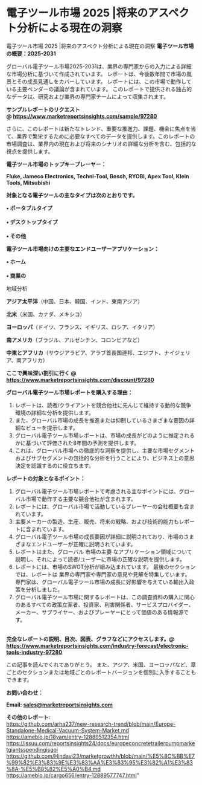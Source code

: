 # 電子ツール市場 2025 |将来のアスペクト分析による現在の洞察
電子ツール市場 2025 |将来のアスペクト分析による現在の洞察
<strong><b>電子ツール市場の概要：2025-2031</b></strong>

グローバル電子ツール市場2025-2031は、業界の専門家からの入力による詳細な市場分析に基づいて作成されています。 レポートは、今後数年間で市場の風景とその成長見通しをカバーしています。 レポートには、この市場で動作している主要ベンダーの議論が含まれています。 このレポートで提供される独占的なデータは、研究および業界の専門家チームによって収集されます。

<strong>サンプルレポートのリクエスト @ <a href=https://www.marketreportsinsights.com/sample/97280>https://www.marketreportsinsights.com/sample/97280</a></strong>

さらに、このレポートは新たなトレンド、重要な推進力、課題、機会に焦点を当て、業界で繁栄するために必要なすべてのデータを提供します。このレポートの市場調査は、業界内の現在および将来のシナリオの詳細な分析を含む、包括的な視点を提供します。

<strong>電子ツール市場のトップキープレーヤー：</strong>

<strong>Fluke, Jameco Electronics, Techni-Tool, Bosch, RYOBI, Apex Tool, Klein Tools, Mitsubishi</strong>

<strong><b>対象となる電子ツールの主なタイプは次のとおりです。</b></strong>

<strong>• ポータブルタイプ<br><br>• デスクトップタイプ<br><br>• その他</strong>

<strong><b>電子ツール市場向けの主要なエンドユーザーアプリケーション：</b></strong>

<strong>• ホーム<br><br>• 商業の</strong>

 地域分析

<strong><b>アジア太平洋</b></strong>（中国、日本、韓国、インド、東南アジア）

<strong><b>北米</b></strong>（米国、カナダ、メキシコ）

<strong><b>ヨーロッパ</b></strong>（ドイツ、フランス、イギリス、ロシア、イタリア）

<strong><b>南アメリカ</b></strong>（ブラジル、アルゼンチン、コロンビアなど）

<strong><b>中東とアフリカ</b></strong>（サウジアラビア、アラブ首長国連邦、エジプト、ナイジェリア、南アフリカ）

<strong>ここで興味深い割引に行く @ <a href=https://www.marketreportsinsights.com/discount/97280>https://www.marketreportsinsights.com/discount/97280</a></strong>

<strong><b>グローバル電子ツール市場レポートを購入する理由：</b></strong>
<ol>
  <li>レポートは、読者/クライアントを競合他社に先んじて維持する動的な競争環境の詳細な分析を提供します。</li>
  <li>また、グローバル市場の成長を推進または抑制しているさまざまな要因の詳細なビューを提示します。</li>
  <li>グローバル電子ツール市場レポートは、市場の成長がどのように推定されるかに基づいて評価された8年間の予測を提供します。</li>
  <li>これは、グローバル市場への徹底的な洞察を提供し、主要な市場セグメントおよびサブセグメントの包括的な分析を行うことにより、ビジネス上の意思決定を認識するのに役立ちます。</li>
</ol>
<strong><b>レポートの対象となるポイント：</b></strong>
<ol>
  <li>グローバル電子ツール市場レポートで考慮される主なポイントには、グローバル市場で動作する主要な競合他社が含まれます。</li>
  <li>レポートには、グローバル市場で活動しているプレーヤーの会社概要も含まれています。</li>
  <li>主要メーカーの製造、生産、販売、将来の戦略、および技術的能力もレポートに含まれています。</li>
  <li>グローバル電子ツール市場の成長要因が詳細に説明されており、市場のさまざまなエンドユーザーが正確に説明されています。</li>
  <li>レポートはまた、グローバル 市場の主要 なアプリケーション領域について説明し、それによって読者/ユーザーに市場の正確な説明を提供します。</li>
  <li>レポートには、市場のSWOT分析が組み込まれています。 最後のセクションでは、レポートは 業界の専門家や専門家の意見や見解を特集しています。 専門家は、グローバル電子ツール市場の成長に好影響を与えている輸出入政策を分析しました。</li>
  <li>グローバル電子ツール市場に関するレポートは、この調査資料の購入に関心のあるすべての政策立案者、投資家、利害関係者、サービスプロバイダー、メーカー、サプライヤー、およびプレーヤーにとって価値のある情報源です。</li>
</ol><br>
<strong>完全なレポートの説明、目次、図表、グラフなどにアクセスします。@ <a href=https://www.marketreportsinsights.com/industry-forecast/electronic-tools-industry-97280>https://www.marketreportsinsights.com/industry-forecast/electronic-tools-industry-97280</a></strong>

この記事を読んでくれてありがとう。 また、アジア、米国、ヨーロッパなど、章ごとのセクションまたは地域ごとのレポートバージョンを個別に入手することもできます。

<strong><b>お問い合わせ：</b></strong>

<strong>Email: </strong><a href=mailto:sales@marketreportsinsights.com><strong>sales@marketreportsinsights.com</strong></a>

<strong>その他のレポート:</strong>
<br>
<a href=https://github.com/arha237/new-research-trend/blob/main/Europe-Standalone-Medical-Vacuum-System-Market.md>https://github.com/arha237/new-research-trend/blob/main/Europe-Standalone-Medical-Vacuum-System-Market.md</a>
<br>
<a href=https://ameblo.jp/18yam/entry-12889512354.html>https://ameblo.jp/18yam/entry-12889512354.html</a>
<br>
<a href=https://issuu.com/reportsinsights24/docs/europeconcretetrailerpumpmarketgiantsspendingisgoi>https://issuu.com/reportsinsights24/docs/europeconcretetrailerpumpmarketgiantsspendingisgoi</a>
<br>
<a href=https://github.com/Hindavi23/marketgrowthh/blob/main/%E5%8C%BB%E7%99%82%E3%83%9E%E3%83%AA%E3%83%95%E3%82%A1%E3%83%8A-%E5%B8%82%E5%A0%B4.md>https://github.com/Hindavi23/marketgrowthh/blob/main/%E5%8C%BB%E7%99%82%E3%83%9E%E3%83%AA%E3%83%95%E3%82%A1%E3%83%8A-%E5%B8%82%E5%A0%B4.md</a>
<br>
<a href=https://ameblo.jp/cargo656/entry-12889577747.html>https://ameblo.jp/cargo656/entry-12889577747.html</a>"
